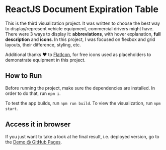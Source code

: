 # ReactJS Document Expiration Table

This is the third visualization project. It was written to choose the best way to display/represent vehicle equipment, commercial drivers might have. There were 3 ways to display it: **abbreviations**, with hover explanation, **full description** and **icons**. In this project, I was focused on flexbox and grid layouts, their difference, styling, etc.

Additional thanks ❤️ to [FlatIcon](https://www.flaticon.com/), for free icons used as placeholders to demonstrate equipment in this project.

## How to Run

Before running the project, make sure the dependencies are installed.
In order to do that, run `npm i`.

To test the app builds, run `npm run build`.
To view the visualization, run `npm start`.

## Access it in browser

If you just want to take a look at he final result, i.e. deployed version, go to the [Demo @ GitHub Pages](https://evilcheetah.github.io/ReactJS-Vehicle-Equipment-Icons).